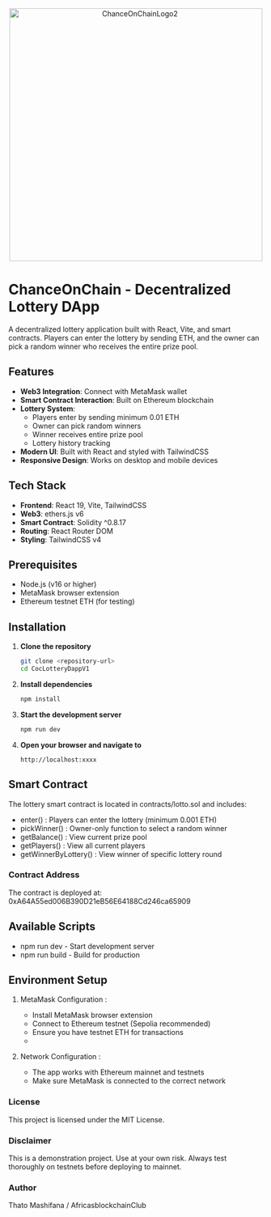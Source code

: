 <div align="center">
  <img width="500" height="500" alt="ChanceOnChainLogo2" src="https://github.com/user-attachments/assets/4eb29a70-e0f1-4556-b3b8-b2e1d156ae6f" /> 
</div>

# ChanceOnChain - Decentralized Lottery DApp

A decentralized lottery application built with React, Vite, and smart contracts. Players can enter the lottery by sending ETH, and the owner can pick a random winner who receives the entire prize pool.

## Features

- **Web3 Integration**: Connect with MetaMask wallet
- **Smart Contract Interaction**: Built on Ethereum blockchain 
- **Lottery System**: 
  - Players enter by sending minimum 0.01 ETH
  - Owner can pick random winners
  - Winner receives entire prize pool
  - Lottery history tracking
- **Modern UI**: Built with React and styled with TailwindCSS
- **Responsive Design**: Works on desktop and mobile devices

## Tech Stack

- **Frontend**: React 19, Vite, TailwindCSS
- **Web3**: ethers.js v6
- **Smart Contract**: Solidity ^0.8.17
- **Routing**: React Router DOM
- **Styling**: TailwindCSS v4

## Prerequisites

- Node.js (v16 or higher)
- MetaMask browser extension
- Ethereum testnet ETH (for testing)

## Installation

1. **Clone the repository**
   ```bash
   git clone <repository-url>
   cd CocLotteryDappV1
   ```
2. **Install dependencies**
   ```bash
   npm install
   ```
3. **Start the development server**
   ```bash
   npm run dev
   ```
4. **Open your browser and navigate to**
   ```
   http://localhost:xxxx
   ```

## Smart Contract
The lottery smart contract is located in contracts/lotto.sol and includes:

- enter() : Players can enter the lottery (minimum 0.001 ETH)
- pickWinner() : Owner-only function to select a random winner
- getBalance() : View current prize pool
- getPlayers() : View all current players
- getWinnerByLottery() : View winner of specific lottery round

### Contract Address
The contract is deployed at: 0xA64A55ed006B390D21eB56E64188Cd246ca65909

## Available Scripts
- npm run dev - Start development server
- npm run build - Build for production

## Environment Setup
1. MetaMask Configuration :
   
   - Install MetaMask browser extension
   - Connect to Ethereum testnet (Sepolia recommended)
   - Ensure you have testnet ETH for transactions
   - 
2. Network Configuration :
   
   - The app works with Ethereum mainnet and testnets
   - Make sure MetaMask is connected to the correct network


### License
This project is licensed under the MIT License.

### Disclaimer
This is a demonstration project. Use at your own risk. Always test thoroughly on testnets before deploying to mainnet.

### Author
Thato Mashifana / AfricasblockchainClub
